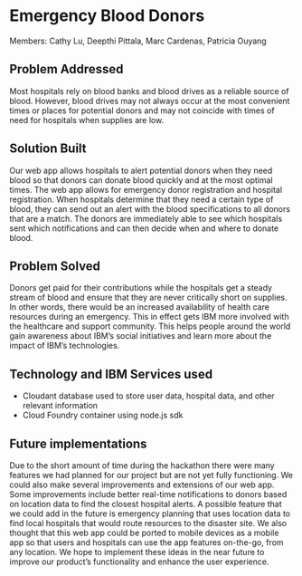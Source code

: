 # Emergency Blood Donors
Members: Cathy Lu, Deepthi Pittala, Marc Cardenas, Patricia Ouyang

## Problem Addressed
Most hospitals rely on blood banks and blood drives as a reliable source of blood. However, blood drives may not always occur at the most convenient times or places for potential donors and may not coincide with times of need for hospitals when supplies are low.

## Solution Built
Our web app allows hospitals to alert potential donors when they need blood so that donors can donate blood quickly and at the most optimal times. The web app allows for emergency donor registration and hospital registration. When hospitals determine that they need a certain type of blood, they can send out an alert with the blood specifications to all donors that are a match. The donors are immediately able to see which hospitals sent which notifications and can then decide when and where to donate blood.

## Problem Solved
Donors get paid for their contributions while the hospitals get a steady stream of blood and ensure that they are never critically short on supplies. In other words, there would be an increased availability of health care resources during an emergency. This in effect gets IBM more involved with the healthcare and support community. This helps people around the world gain awareness about IBM’s social initiatives and learn more about the impact of IBM’s technologies.

## Technology and IBM Services used
  - Cloudant database used to store user data, hospital data, and other relevant information
  - Cloud Foundry container using node.js sdk

## Future implementations
Due to the short amount of time during the hackathon there were many features we had planned for our project but are not yet fully functioning. We could also make several improvements and extensions of our web app. Some improvements include better real-time notifications to donors based on location data to find the closest hospital alerts. A possible feature that we could add in the future is emergency planning that uses location data to find local hospitals that would route resources to the disaster site. We also thought that this web app could be ported to mobile devices as a mobile app so that users and hospitals can use the app features on-the-go, from any location. We hope to implement these ideas in the near future to improve our product’s functionality and enhance the user experience.
